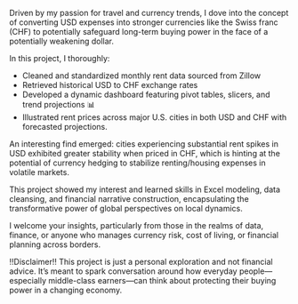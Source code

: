 Driven by my passion for travel and currency trends, I dove into the concept of converting USD expenses into stronger currencies like the Swiss franc (CHF) to potentially safeguard long-term buying power in the face of a potentially weakening dollar. 

In this project, I thoroughly:
- Cleaned and standardized monthly rent data sourced from Zillow 
- Retrieved historical USD to CHF exchange rates 
- Developed a dynamic dashboard featuring pivot tables, slicers, and trend projections 📊
- Illustrated rent prices across major U.S. cities in both USD and CHF with forecasted projections.

An interesting find emerged: cities experiencing substantial rent spikes in USD exhibited greater stability when priced in CHF, which is hinting at the potential of currency hedging to stabilize renting/housing expenses in volatile markets.

This project showed my interest and learned skills in Excel modeling, data cleansing, and financial narrative construction, encapsulating the transformative power of global perspectives on local dynamics.

I welcome your insights, particularly from those in the realms of data, finance, or anyone who manages currency risk, cost of living, or financial planning across borders.

‼️Disclaimer‼️ This project is just a personal exploration and not financial advice. It’s meant to spark conversation around how everyday people—especially middle-class earners—can think about protecting their buying power in a changing economy.
